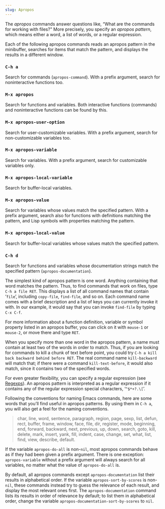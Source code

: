 ```yaml
---
slug: Apropos
---
```


The *apropos* commands answer questions like, “What are the commands for working with files?" More precisely, you specify an *apropos pattern*, which means either a word, a list of words, or a regular expression.

Each of the following apropos commands reads an apropos pattern in the minibuffer, searches for items that match the pattern, and displays the results in a different window.

### `C-h a`

Search for commands (`apropos-command`). With a prefix argument, search for noninteractive functions too.

### `M-x apropos`

Search for functions and variables. Both interactive functions (commands) and noninteractive functions can be found by this.

### `M-x apropos-user-option`

Search for user-customizable variables. With a prefix argument, search for non-customizable variables too.

### `M-x apropos-variable`

Search for variables. With a prefix argument, search for customizable variables only.

### `M-x apropos-local-variable`

Search for buffer-local variables.

### `M-x apropos-value`

Search for variables whose values match the specified pattern. With a prefix argument, search also for functions with definitions matching the pattern, and Lisp symbols with properties matching the pattern.

### `M-x apropos-local-value`

Search for buffer-local variables whose values match the specified pattern.

### `C-h d`

Search for functions and variables whose documentation strings match the specified pattern (`apropos-documentation`).

The simplest kind of apropos pattern is one word. Anything containing that word matches the pattern. Thus, to find commands that work on files, type `C-h a file RET`. This displays a list of all command names that contain ‘`file`’, including `copy-file`, `find-file`, and so on. Each command name comes with a brief description and a list of keys you can currently invoke it with. In our example, it would say that you can invoke `find-file` by typing `C-x C-f`.

For more information about a function definition, variable or symbol property listed in an apropos buffer, you can click on it with `mouse-1` or `mouse-2`, or move there and type `RET`.

When you specify more than one word in the apropos pattern, a name must contain at least two of the words in order to match. Thus, if you are looking for commands to kill a chunk of text before point, you could try `C-h a kill back backward behind before RET`. The real command name `kill-backward` will match that; if there were a command `kill-text-before`, it would also match, since it contains two of the specified words.

For even greater flexibility, you can specify a regular expression (see [Regexps](Regexps)). An apropos pattern is interpreted as a regular expression if it contains any of the regular expression special characters, ‘`^$*+?.\[`’.

Following the conventions for naming Emacs commands, here are some words that you’ll find useful in apropos patterns. By using them in `C-h a`, you will also get a feel for the naming conventions.

> char, line, word, sentence, paragraph, region, page, sexp, list, defun, rect, buffer, frame, window, face, file, dir, register, mode, beginning, end, forward, backward, next, previous, up, down, search, goto, kill, delete, mark, insert, yank, fill, indent, case, change, set, what, list, find, view, describe, default.

If the variable `apropos-do-all` is non-`nil`, most apropos commands behave as if they had been given a prefix argument. There is one exception: `apropos-variable` without a prefix argument will always search for all variables, no matter what the value of `apropos-do-all` is.

By default, all apropos commands except `apropos-documentation` list their results in alphabetical order. If the variable `apropos-sort-by-scores` is non-`nil`, these commands instead try to guess the relevance of each result, and display the most relevant ones first. The `apropos-documentation` command lists its results in order of relevance by default; to list them in alphabetical order, change the variable `apropos-documentation-sort-by-scores` to `nil`.
